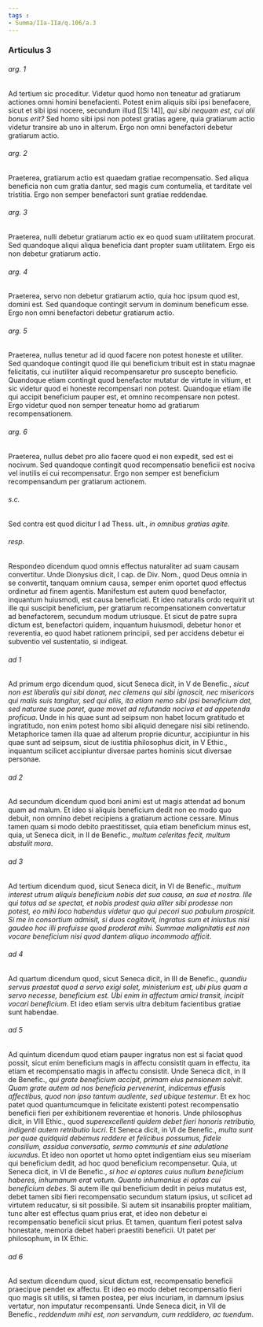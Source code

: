 ```yaml
---
tags : 
- Summa/IIa-IIæ/q.106/a.3
---
```


### Articulus 3

###### arg. 1
Ad tertium sic proceditur. Videtur quod homo non teneatur ad gratiarum actiones omni homini benefacienti. Potest enim aliquis sibi ipsi benefacere, sicut et sibi ipsi nocere, secundum illud [[Si 14]], *qui sibi nequam est, cui alii bonus erit?* Sed homo sibi ipsi non potest gratias agere, quia gratiarum actio videtur transire ab uno in alterum. Ergo non omni benefactori debetur gratiarum actio.

###### arg. 2
Praeterea, gratiarum actio est quaedam gratiae recompensatio. Sed aliqua beneficia non cum gratia dantur, sed magis cum contumelia, et tarditate vel tristitia. Ergo non semper benefactori sunt gratiae reddendae.

###### arg. 3
Praeterea, nulli debetur gratiarum actio ex eo quod suam utilitatem procurat. Sed quandoque aliqui aliqua beneficia dant propter suam utilitatem. Ergo eis non debetur gratiarum actio.

###### arg. 4
Praeterea, servo non debetur gratiarum actio, quia hoc ipsum quod est, domini est. Sed quandoque contingit servum in dominum beneficum esse. Ergo non omni benefactori debetur gratiarum actio.

###### arg. 5
Praeterea, nullus tenetur ad id quod facere non potest honeste et utiliter. Sed quandoque contingit quod ille qui beneficium tribuit est in statu magnae felicitatis, cui inutiliter aliquid recompensaretur pro suscepto beneficio. Quandoque etiam contingit quod benefactor mutatur de virtute in vitium, et sic videtur quod ei honeste recompensari non potest. Quandoque etiam ille qui accipit beneficium pauper est, et omnino recompensare non potest. Ergo videtur quod non semper teneatur homo ad gratiarum recompensationem.

###### arg. 6
Praeterea, nullus debet pro alio facere quod ei non expedit, sed est ei nocivum. Sed quandoque contingit quod recompensatio beneficii est nociva vel inutilis ei cui recompensatur. Ergo non semper est beneficium recompensandum per gratiarum actionem.

###### s.c.
Sed contra est quod dicitur I ad Thess. ult., *in omnibus gratias agite*.

###### resp.
Respondeo dicendum quod omnis effectus naturaliter ad suam causam convertitur. Unde Dionysius dicit, I cap. de Div. Nom., quod Deus omnia in se convertit, tanquam omnium causa, semper enim oportet quod effectus ordinetur ad finem agentis. Manifestum est autem quod benefactor, inquantum huiusmodi, est causa beneficiati. Et ideo naturalis ordo requirit ut ille qui suscipit beneficium, per gratiarum recompensationem convertatur ad benefactorem, secundum modum utriusque. Et sicut de patre supra dictum est, benefactori quidem, inquantum huiusmodi, debetur honor et reverentia, eo quod habet rationem principii, sed per accidens debetur ei subventio vel sustentatio, si indigeat.

###### ad 1
Ad primum ergo dicendum quod, sicut Seneca dicit, in V de Benefic., *sicut non est liberalis qui sibi donat, nec clemens qui sibi ignoscit, nec misericors qui malis suis tangitur, sed qui aliis, ita etiam nemo sibi ipsi beneficium dat, sed naturae suae paret, quae movet ad refutanda nociva et ad appetenda proficua*. Unde in his quae sunt ad seipsum non habet locum gratitudo et ingratitudo, non enim potest homo sibi aliquid denegare nisi sibi retinendo. Metaphorice tamen illa quae ad alterum proprie dicuntur, accipiuntur in his quae sunt ad seipsum, sicut de iustitia philosophus dicit, in V Ethic., inquantum scilicet accipiuntur diversae partes hominis sicut diversae personae.

###### ad 2
Ad secundum dicendum quod boni animi est ut magis attendat ad bonum quam ad malum. Et ideo si aliquis beneficium dedit non eo modo quo debuit, non omnino debet recipiens a gratiarum actione cessare. Minus tamen quam si modo debito praestitisset, quia etiam beneficium minus est, quia, ut Seneca dicit, in II de Benefic., *multum celeritas fecit, multum abstulit mora*.

###### ad 3
Ad tertium dicendum quod, sicut Seneca dicit, in VI de Benefic., *multum interest utrum aliquis beneficium nobis det sua causa, an sua et nostra. Ille qui totus ad se spectat, et nobis prodest quia aliter sibi prodesse non potest, eo mihi loco habendus videtur quo qui pecori suo pabulum prospicit. Si me in consortium admisit, si duos cogitavit, ingratus sum et iniustus nisi gaudeo hoc illi profuisse quod proderat mihi. Summae malignitatis est non vocare beneficium nisi quod dantem aliquo incommodo afficit*.

###### ad 4
Ad quartum dicendum quod, sicut Seneca dicit, in III de Benefic., *quandiu servus praestat quod a servo exigi solet, ministerium est, ubi plus quam a servo necesse, beneficium est. Ubi enim in affectum amici transit, incipit vocari beneficium*. Et ideo etiam servis ultra debitum facientibus gratiae sunt habendae.

###### ad 5
Ad quintum dicendum quod etiam pauper ingratus non est si faciat quod possit, sicut enim beneficium magis in affectu consistit quam in effectu, ita etiam et recompensatio magis in affectu consistit. Unde Seneca dicit, in II de Benefic., *qui grate beneficium accipit, primam eius pensionem solvit. Quam grate autem ad nos beneficia pervenerint, indicemus effusis affectibus, quod non ipso tantum audiente, sed ubique testemur*. Et ex hoc patet quod quantumcumque in felicitate existenti potest recompensatio beneficii fieri per exhibitionem reverentiae et honoris. Unde philosophus dicit, in VIII Ethic., quod *superexcellenti quidem debet fieri honoris retributio, indigenti autem retributio lucri*. Et Seneca dicit, in VI de Benefic., *multa sunt per quae quidquid debemus reddere et felicibus possumus, fidele consilium, assidua conversatio, sermo communis et sine adulatione iucundus*. Et ideo non oportet ut homo optet indigentiam eius seu miseriam qui beneficium dedit, ad hoc quod beneficium recompensetur. Quia, ut Seneca dicit, in VI de Benefic., *si hoc ei optares cuius nullum beneficium haberes, inhumanum erat votum. Quanto inhumanius ei optas cui beneficium debes*. Si autem ille qui beneficium dedit in peius mutatus est, debet tamen sibi fieri recompensatio secundum statum ipsius, ut scilicet ad virtutem reducatur, si sit possibile. Si autem sit insanabilis propter malitiam, tunc alter est effectus quam prius erat, et ideo non debetur ei recompensatio beneficii sicut prius. Et tamen, quantum fieri potest salva honestate, memoria debet haberi praestiti beneficii. Ut patet per philosophum, in IX Ethic.

###### ad 6
Ad sextum dicendum quod, sicut dictum est, recompensatio beneficii praecipue pendet ex affectu. Et ideo eo modo debet recompensatio fieri quo magis sit utilis, si tamen postea, per eius incuriam, in damnum ipsius vertatur, non imputatur recompensanti. Unde Seneca dicit, in VII de Benefic., *reddendum mihi est, non servandum, cum reddidero, ac tuendum*.

